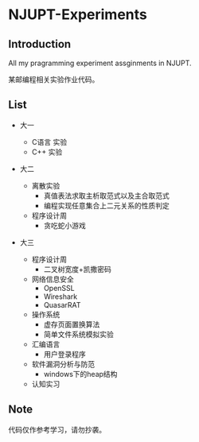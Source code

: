 # NJUPT-Experiments

## Introduction

 All my pragramming experiment assginments in NJUPT.

某邮编程相关实验作业代码。

## List

- 大一
  - C语言 实验
  - C++ 实验
- 大二
  - 离散实验
    -   真值表法求取主析取范式以及主合取范式
    -   编程实现任意集合上二元关系的性质判定
  - 程序设计周
    - 贪吃蛇小游戏
- 大三

  - 程序设计周
    - 二叉树宽度+凯撒密码
  - 网络信息安全
    - OpenSSL
    - Wireshark
    - QuasarRAT
  - 操作系统
    - 虚存页面置换算法
    - 简单文件系统模拟实验
  - 汇编语言
    - 用户登录程序
  - 软件漏洞分析与防范
    - windows下的heap结构
  - 认知实习

## Note

代码仅作参考学习，请勿抄袭。
